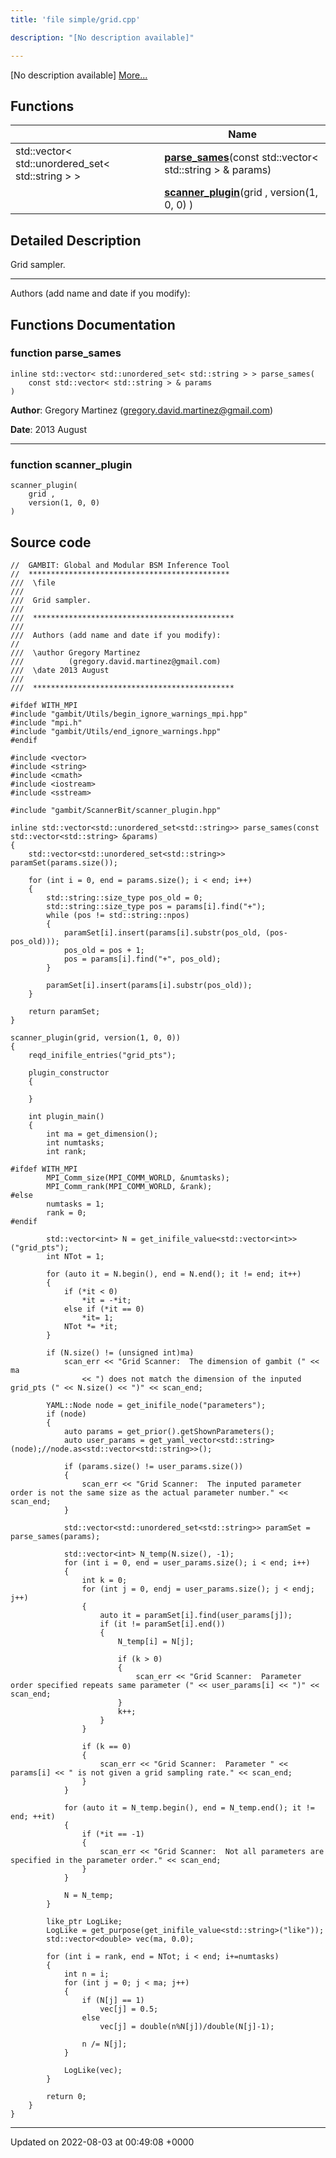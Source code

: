 ```yaml
---
title: 'file simple/grid.cpp'

description: "[No description available]"

---
```







[No description available] [More...](#detailed-description)

## Functions

|                | Name           |
| -------------- | -------------- |
| std::vector< std::unordered_set< std::string > > | **[parse_sames](/documentation/code/main/files/grid_8cpp/#function-parse-sames)**(const std::vector< std::string > & params) |
| | **[scanner_plugin](/documentation/code/main/files/grid_8cpp/#function-scanner-plugin)**(grid , version(1, 0, 0) ) |

## Detailed Description


Grid sampler.



------------------

Authors (add name and date if you modify): 


## Functions Documentation

### function parse_sames

```
inline std::vector< std::unordered_set< std::string > > parse_sames(
    const std::vector< std::string > & params
)
```


**Author**: Gregory Martinez ([gregory.david.martinez@gmail.com](mailto:gregory.david.martinez@gmail.com)) 

**Date**: 2013 August



------------------


### function scanner_plugin

```
scanner_plugin(
    grid ,
    version(1, 0, 0) 
)
```




## Source code

```
//  GAMBIT: Global and Modular BSM Inference Tool
//  *********************************************
///  \file
///
///  Grid sampler.
///
///  *********************************************
///
///  Authors (add name and date if you modify):
//
///  \author Gregory Martinez
///          (gregory.david.martinez@gmail.com)
///  \date 2013 August
///
///  *********************************************

#ifdef WITH_MPI
#include "gambit/Utils/begin_ignore_warnings_mpi.hpp"
#include "mpi.h"
#include "gambit/Utils/end_ignore_warnings.hpp"
#endif

#include <vector>
#include <string>
#include <cmath>
#include <iostream>
#include <sstream>

#include "gambit/ScannerBit/scanner_plugin.hpp"

inline std::vector<std::unordered_set<std::string>> parse_sames(const std::vector<std::string> &params)
{
    std::vector<std::unordered_set<std::string>> paramSet(params.size());
    
    for (int i = 0, end = params.size(); i < end; i++)
    {
        std::string::size_type pos_old = 0;
        std::string::size_type pos = params[i].find("+");
        while (pos != std::string::npos)
        {
            paramSet[i].insert(params[i].substr(pos_old, (pos-pos_old)));
            pos_old = pos + 1;
            pos = params[i].find("+", pos_old);
        }

        paramSet[i].insert(params[i].substr(pos_old));
    }
    
    return paramSet;
}

scanner_plugin(grid, version(1, 0, 0))
{
    reqd_inifile_entries("grid_pts");
    
    plugin_constructor
    {
        
    }

    int plugin_main()
    {
        int ma = get_dimension();
        int numtasks;
        int rank;
        
#ifdef WITH_MPI
        MPI_Comm_size(MPI_COMM_WORLD, &numtasks);
        MPI_Comm_rank(MPI_COMM_WORLD, &rank);
#else
        numtasks = 1;
        rank = 0;
#endif

        std::vector<int> N = get_inifile_value<std::vector<int>>("grid_pts");
        int NTot = 1;

        for (auto it = N.begin(), end = N.end(); it != end; it++)
        {
            if (*it < 0)
                *it = -*it;
            else if (*it == 0)
                *it= 1;
            NTot *= *it;
        }

        if (N.size() != (unsigned int)ma)
            scan_err << "Grid Scanner:  The dimension of gambit (" << ma
                << ") does not match the dimension of the inputed grid_pts (" << N.size() << ")" << scan_end;
              
        YAML::Node node = get_inifile_node("parameters");
        if (node)
        {
            auto params = get_prior().getShownParameters();
            auto user_params = get_yaml_vector<std::string>(node);//node.as<std::vector<std::string>>();
            
            if (params.size() != user_params.size())
            {
                scan_err << "Grid Scanner:  The inputed parameter order is not the same size as the actual parameter number." << scan_end;
            }
            
            std::vector<std::unordered_set<std::string>> paramSet = parse_sames(params);
            
            std::vector<int> N_temp(N.size(), -1);
            for (int i = 0, end = user_params.size(); i < end; i++)
            {
                int k = 0;
                for (int j = 0, endj = user_params.size(); j < endj; j++)
                {
                    auto it = paramSet[i].find(user_params[j]);
                    if (it != paramSet[i].end())
                    {
                        N_temp[i] = N[j];
                        
                        if (k > 0)
                        {
                            scan_err << "Grid Scanner:  Parameter order specified repeats same parameter (" << user_params[i] << ")" << scan_end;
                        }
                        k++;
                    }
                }
                
                if (k == 0)
                {
                    scan_err << "Grid Scanner:  Parameter " << params[i] << " is not given a grid sampling rate." << scan_end;
                }
            }
            
            for (auto it = N_temp.begin(), end = N_temp.end(); it != end; ++it)
            {
                if (*it == -1)
                {
                    scan_err << "Grid Scanner:  Not all parameters are specified in the parameter order." << scan_end;
                }
            }
            
            N = N_temp;
        }

        like_ptr LogLike;
        LogLike = get_purpose(get_inifile_value<std::string>("like"));
        std::vector<double> vec(ma, 0.0);

        for (int i = rank, end = NTot; i < end; i+=numtasks)
        {
            int n = i;
            for (int j = 0; j < ma; j++)
            {
                if (N[j] == 1)
                    vec[j] = 0.5;
                else
                    vec[j] = double(n%N[j])/double(N[j]-1);

                n /= N[j];
            }

            LogLike(vec);
        }

        return 0;
    }
}
```


-------------------------------

Updated on 2022-08-03 at 00:49:08 +0000
